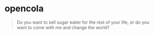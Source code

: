# opencola

>Do you want to sell sugar water for the rest of your life, or do you want to come with me and change the world?
